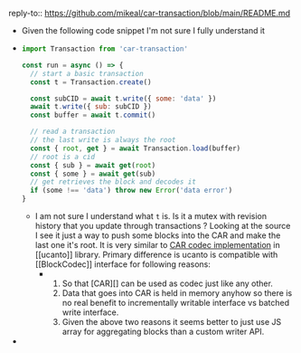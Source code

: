 reply-to:: https://github.com/mikeal/car-transaction/blob/main/README.md

- Given the following code snippet I'm not sure I fully understand it
- ```js
  import Transaction from 'car-transaction' 
  
  const run = async () => {
    // start a basic transaction
    const t = Transaction.create()
  
    const subCID = await t.write({ some: 'data' })
    await t.write({ sub: subCID })
    const buffer = await t.commit()
  
    // read a transaction
    // the last write is always the root
    const { root, get } = await Transaction.load(buffer)
    // root is a cid
    const { sub } = await get(root)
    const { some } = await get(sub)
    // get retrieves the block and decodes it
    if (some !== 'data') throw new Error('data error')
  }
  ```
	- I am not sure I understand what `t` is. Is it a mutex with revision history that you update through transactions ?
	  Looking at the source I see it just a way to push some blocks into the CAR and make the last one it's root. It is very similar to [CAR codec implementation](https://github.com/web3-storage/ucanto/blob/0606168313d17d66bcc1ad6091440765e1700a4f/packages/transport/src/car/codec.js) in [[ucanto]] library. Primary difference is ucanto is compatible with [[BlockCodec]] interface for following reasons:
		- 1. So that [CAR][] can be used as codec just like any other.
		  1. Data that goes into CAR is held in memory anyhow so there is no real benefit to incrementally writable interface vs batched write interface.
		  1. Given the above two reasons it seems better to just use JS array for aggregating blocks than a custom writer API.
-